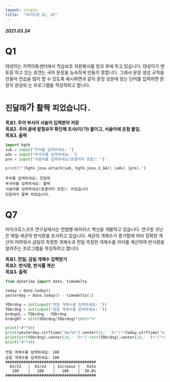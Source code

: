 ```yaml
---
layout: single
title:  "데이터형 Q1, Q7"
---
```


##### 2021.03.24



# Q1
태성이는 지역아동센터에서 학습보조 자원봉사를 방과 후에 하고 있습니다. 태성이가 멘토링 하고 있는 효연는 국어 문장을 능숙하게 만들지 못합니다. 그래서 문장 생성 규칙을 만들어  연습을 많이 할 수 있도록 예시화면과 같이 문장 성분에 맞는 단어를 입력하면 문장이 완성되 는 프로그램을 작성하려고 합니다. <br>
# `진달래`가 `활짝` `피었습니다.`

**목표1. 주어 부사어 서술어 입력받아 저장<br>**
**목표2. 주어 끝에 밭힘유무 확인해 조사(이/가) 붙이고, 서술어에 온점 붙임.<br>**
**목표3. 출력<br>**


```python
import hgtk
sub = input("주어를 입력하세요: ")
adv = input("부사어를 입력하세요: ")
pre = input("서술어를 입력하세요(종결어미 포함): ")

print(f"{hgtk.josa.attach(sub, hgtk.josa.I_GA)} {adv} {pre}.")
```

    주어를 입력하세요: 진달래
    부사어를 입력하세요: 활짝
    서술어를 입력하세요(종결어미 포함): 피었습니다
    진달래가 활짝 피었습니다.


# Q7
마이크로스코프 연구실에서는 전염병 바이러스 백신을 개발하고 있습니다. 연구원 코난은 매일 세균의 번식량을 조사하고 있습니다. 세균의 개체수가 증가함에 따라 정확한 계산이 어려워서 금일의 측정한 개체수과 전일 측정한 개체수를 차이를 계산하여 번식량을 알려주는 프로그램을 작성하려고 합니다. 

**목표1. 전일, 금일 개체수 입력받기<br>**
**목표2. 번식량, 번식률 계산<br>**
**목표3. 출력<br>**


```python
from datetime import date, timedelta

today = date.today()
yesterday = date.today() - timedelta(1)

YDbrdng = int(input("전일 개체수를 입력하세요: "))
TDbrdng = int(input("금일 개체수를 입력하세요: "))
brdngVL = TDbrdng - YDbrdng
brdngRT = str((YDbrdng/TDbrdng)*100)+"%"

print("#"*40)
print(yesterday.strftime('%m/%d').center(10,' ')+"|"+today.strftime('%m/%d').center(10,' ')+"|"+"Increase".center(10,' ')+"|"+"Rate".center(10,' '))
print(str(YDbrdng).center(10,' ')+"|"+str(TDbrdng).center(10,' ')+"|"+str(brdngVL).center(10,' ')+"|"+str(brdngRT).center(10,' '))
print("#"*40)
```

    전일 개체수를 입력하세요: 100
    금일 개체수를 입력하세요: 200
    ########################################
      03/23   |  03/24   | Increase |   Rate   
       100    |   200    |   100    |  50.0%   
    ########################################

